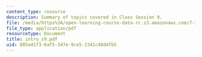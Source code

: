 ```yaml
---
content_type: resource
description: Summary of topics covered in Class Session 9.
file: /media/https%3A/open-learning-course-data-rc.s3.amazonaws.com/7-340-ubiquitination-the-proteasome-and-human-disease-fall-2004/805a41f36af5347e9ce51341c48d4fb5_intro_s9.pdf
file_type: application/pdf
resourcetype: Document
title: intro_s9.pdf
uid: 805a41f3-6af5-347e-9ce5-1341c48d4fb5
---
```

